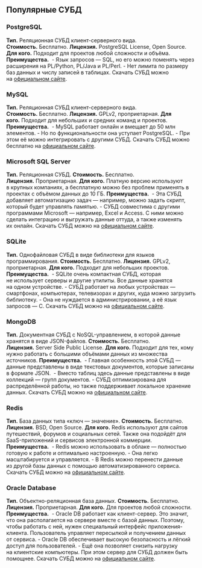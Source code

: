

## Популярные СУБД

### **PostgreSQL**
**Тип.** Реляционная СУБД клиент-серверного вида.
**Стоимость.** Бесплатно.
**Лицензия.** PostgreSQL License, Open Source.
**Для кого.** Подходит для проектов любой сложности и объёма.
**Преимущества.** 
	- Язык запросов — SQL, но его можно поменять через расширения на PL/Python, PL/Java и PL/Perl. 
	- Нет лимита по размеру баз данных и числу записей в таблицах.
Скачать СУБД можно на [официальном сайте](https://www.postgresql.org/).


### **MySQL**
**Тип.** Реляционная СУБД клиент-серверного вида.
**Стоимость.** Бесплатно.
**Лицензия.** GPLv2, проприетарная.
**Для кого.** Подходит для небольших и средних команд и проектов.
**Преимущества.** 
	- MySQL работает онлайн и вмещает до 50 млн элементов. 
	- Но по функциональности она уступает PostgreSQL. 
	- При этом её можно интегрировать с другими СУБД.
Скачать СУБД можно бесплатно на [официальном сайте](https://www.mysql.com/).


### **Microsoft SQL Server**
**Тип.** Реляционная СУБД.
**Стоимость.** Бесплатно.
**Лицензия.** Проприетарная.
**Для кого.** Платную версию используют в крупных компаниях, а бесплатную можно без проблем применять в проектах с объёмом данных до 10 ГБ.
**Преимущества.** 
	- Эта СУБД добавляет автоматизацию задач — например, можно задать скрипт, который будет управлять памятью. 
	- СУБД совместима с другими программами Microsoft — например, Excel и Access. С ними можно сделать интеграцию и выгружать данные оттуда, а также изменять их онлайн.
Скачать СУБД можно на [официальном сайте](https://www.microsoft.com/en-us/sql-server/sql-server-downloads).


### **SQLite**
**Тип.** Однофайловая СУБД в виде библиотеки для языков программирования.
**Стоимость.** Бесплатно.
**Лицензия.** GPLv2, проприетарная.
**Для кого.** Подходит для небольших проектов.
**Преимущества.** 
	- SQLite очень компактная СУБД, которая не использует серверы и другие утилиты. Все данные хранятся на одном устройстве.
	- СУБД работает на любых устройствах — смартфонах, компьютерах, телевизорах и других, куда можно загрузить библиотеку. 
	- Она не нуждается в администрировании, а её язык запросов — C.
Скачать СУБД можно на [официальном сайте](https://www.sqlite.org/index.html).


### **MongoDB**
**Тип.** Документная СУБД с NoSQL-управлением, в которой данные хранятся в виде JSON-файлов.
**Стоимость.** Бесплатно.
**Лицензия.** Server Side Public License.
**Для кого.** Подходит для тех, кому нужно работать с большими объёмами данных из множества источников.
**Преимущества.** 
	- Главная особенность этой СУБД — данные представлены в виде текстовых документов, которые записаны в формате JSON. 
	- Вместо таблиц здесь данные представлены в виде коллекций — групп документов. 
	- СУБД оптимизирована для распределённой работы, но также поддерживает локальное хранение данных.
Скачать СУБД можно на [официальном сайте](https://www.mongodb.com/).


### **Redis**
**Тип.** База данных типа «ключ — значение».
**Стоимость.** Бесплатно.
**Лицензия.** BSD, Open Source.
**Для кого.** Redis используют для сайтов путешествий, форумов и социальных сетей. Также она подойдёт для SaaS-приложений и сервисов электронной коммерции.
**Преимущества.** 
	- Redis можно использовать в облаке — полностью готовую к работе и оптимально настроенную. 
	- Она легко масштабируется и управляется.
	- В Redis можно перенести данные из другой базы данных с помощью автоматизированного сервиса.
Скачать СУБД можно на [официальном сайте](https://redis.io/).


### **Oracle Database**
**Тип.** Объектно-реляционная база данных.
**Стоимость.** Бесплатно.
**Лицензия.** Проприетарная.
**Для кого.** Для проектов любой сложности.
**Преимущества.** 
	- Oracle DB работает как клиент-сервер. Это значит, что она располагается на сервере вместе с базой данных. Поэтому, чтобы работать с ней, нужен специальный интерфейс приложения-клиента. Пользователь управляет пересылкой и получением данных от сервиса.
	- Oracle DB обеспечивает высокую безопасность и лёгкий доступ для пользователей. 
	- Ещё она позволяет снизить нагрузку на клиентские компьютеры. При этом сервер для СУБД должен быть помощнее.
Скачать СУБД можно на [официальном сайте](https://redis.io/).
